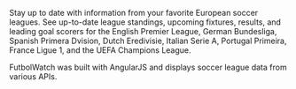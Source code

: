 Stay up to date with information from your favorite European soccer leagues. See up-to-date league standings, upcoming fixtures, results, and leading goal scorers for the English Premier League, German Bundesliga, Spanish Primera Dvision, Dutch Eredivisie, Italian Serie A, Portugal Primeira, France Ligue 1, and the UEFA Champions League.

FutbolWatch was built with AngularJS and displays soccer league data from various APIs.



